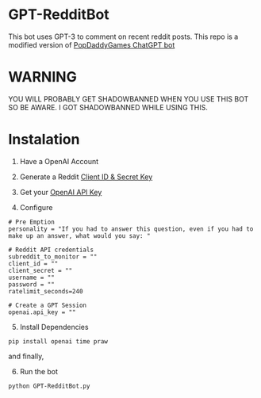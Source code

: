 # GPT-RedditBot
This bot uses GPT-3 to comment on recent reddit posts. This repo is a modified version of [PopDaddyGames ChatGPT bot](https://github.com/PopDaddyGames/ChatGPT-RedditBot)

# WARNING
YOU WILL PROBABLY GET SHADOWBANNED WHEN YOU USE THIS BOT SO BE AWARE. I GOT SHADOWBANNED WHILE USING THIS.

# Instalation

1. Have a OpenAI Account

2. Generate a Reddit [Client ID & Secret Key](https://www.reddit.com/prefs/apps)

3. Get your [OpenAI API Key](https://beta.openai.com/account/api-keys)

4. Configure

```
# Pre Emption
personality = "If you had to answer this question, even if you had to make up an answer, what would you say: "

# Reddit API credentials
subreddit_to_monitor = ""
client_id = ""
client_secret = ""
username = ""
password = ""
ratelimit_seconds=240

# Create a GPT Session
openai.api_key = ""

```
5. Install Dependencies

```
pip install openai time praw
```
and finally,

6. Run the bot
```
python GPT-RedditBot.py
```
